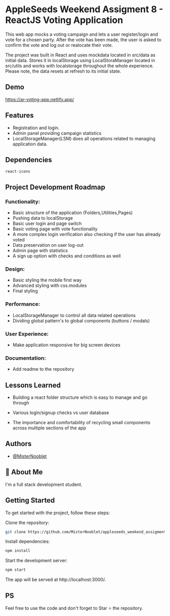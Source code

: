 # AppleSeeds Weekend Assigment 8 - ReactJS Voting Application

This web app mocks a voting campaign and lets a user register/login and vote for a chosen party. After the vote has been made, the user is asked to confirm the vote and log out or realocate their vote.

The project was built in React and uses mockdata located in src/data as initial data. Stores it in localStorage using LocalStoraManager located in src/utils and works with localstorage throughout the whole experience. Please note, the data resets at refresh to its initial state.

## Demo

https://ar-voting-app.netlify.app/

## Features

- Registration and login.
- Admin panel providing campaign statistics
- LocalStorageManager(LSM) does all operations related to managing application data.

## Dependencies

`react-icons`

## Project Development Roadmap

### Functionality:

- Basic structure of the application (Folders,Utilities,Pages)
- Pushing data to localStorage
- Basic user login and page switch
- Basic voting page with vote functionality
- A more complex login verification also checking if the user has already voted
- Data preservation on user log-out
- Admin page with statistics
- A sign up option with checks and conditions as well

### Design:

- Basic styling the mobile first way
- Advanced styling with css.modules
- Final styling

### Performance:

- LocalStorageManager to control all data related operations
- Dividing global pattern's to global components (buttons / modals)

### User Experience:

- Make application responsive for big screen devices

### Documentation:

- Add readme to the repository

## Lessons Learned

- Building a react folder structure which is easy to manage and go through

- Various login/signup checks vs user database

- The importance and comfortability of recycling small components across multiple sections of the app

## Authors

- [@MisterNooblet](https://www.github.com/MisterNooblet)

## 🚀 About Me

I'm a full stack development student.

## Getting Started

To get started with the project, follow these steps:

Clone the repository:

```bash
git clone https://github.com/MisterNooblet/appleseeds_weekend_assigment_8_voting_app.git
```

Install dependencies:

```bash
npm install
```

Start the development server:

```bash
npm start
```

The app will be served at http://localhost:3000/.

## PS

Feel free to use the code and don't forget to Star ⭐ the repository.
